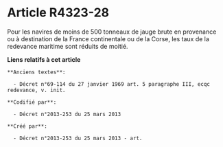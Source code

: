 # Article R4323-28

Pour les navires de moins de 500 tonneaux de jauge brute en provenance ou à destination de la France continentale ou de la
Corse, les taux de la redevance maritime sont réduits de moitié.

**Liens relatifs à cet article**

	**Anciens textes**:

	  - Décret n°69-114 du 27 janvier 1969 art. 5 paragraphe III, ecqc redevance, v. init.

	**Codifié par**:

	  - Décret n°2013-253 du 25 mars 2013

	**Créé par**:

	  - Décret n°2013-253 du 25 mars 2013 - art.
